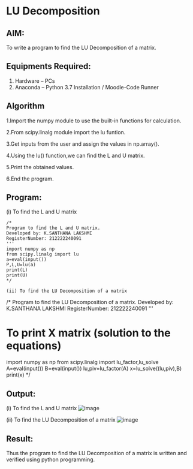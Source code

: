 # LU Decomposition 

## AIM:
To write a program to find the LU Decomposition of a matrix.

## Equipments Required:
1. Hardware – PCs
2. Anaconda – Python 3.7 Installation / Moodle-Code Runner

## Algorithm
1.Import the numpy module to use the built-in functions for calculation.

2.From scipy.linalg module import the lu funtion.

3.Get inputs from the user and assign the values in np.array().

4.Using the lu() function,we can find the L and U matrix.

5.Print the obtained values.

6.End the program.

## Program:
(i) To find the L and U matrix
```
/*
Program to find the L and U matrix.
Developed by: K.SANTHANA LAKSHMI
RegisterNumber: 212222240091
'''
import numpy as np 
from scipy.linalg import lu
a=eval(input())
P,L,U=lu(a)
print(L)
print(U)
*/

(ii) To find the LU Decomposition of a matrix
```
/*
Program to find the LU Decomposition of a matrix.
Developed by: K.SANTHANA LAKSHMI
RegisterNumber: 212222240091
'''

# To print X matrix (solution to the equations)
import numpy as np
from scipy.linalg import lu_factor,lu_solve
A=eval(input())
B=eval(input())
lu,piv=lu_factor(A)
x=lu_solve((lu,piv),B)
print(x)
*/

## Output:
(i) To find the L and U matrix
![image](https://github.com/santhanalakshmi04/LU-Decomposition/assets/119475762/b765f5eb-990b-412d-a9cc-df10054bbc2a)

(ii) To find the LU Decomposition of a matrix
![image](https://github.com/santhanalakshmi04/LU-Decomposition/assets/119475762/1e79f4ad-61b5-41d9-b32b-d1cf12f7adcf)

## Result:
Thus the program to find the LU Decomposition of a matrix is written and verified using python programming.

